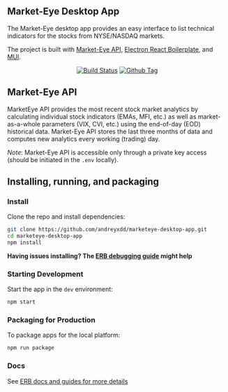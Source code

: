 ## Market-Eye Desktop App

<p>
The Market-Eye desktop app provides an easy interface to list technical indicators for the stocks from NYSE/NASDAQ markets.
</p>
<p>The project is built with <a href="https://github.com/andreyxdd/marketeye-api">Market-Eye API</a>, <a href="https://github.com/electron-react-boilerplate/electron-react-boilerplate">Electron React Boilerplate</a>, and <a href="https://mui.com/">MUI</a>.
</p>

<div align="center">

[![Build Status][github-actions-status]][github-actions-url]
[![Github Tag][github-tag-image]][github-tag-url]

</div>

## Market-Eye API

MarketEye API provides the most recent stock market analytics by calculating individual stock indicators (EMAs, MFI, etc.) as well as market-as-a-whole parameters (VIX, CVI, etc.) using the end-of-day (EOD) historical data. Market-Eye API stores the last three months of data and computes new analytics every working (trading) day.

*Note*: Market-Eye API is accessible only through a private key access (should be initiated in the ```.env``` locally).

## Installing, running, and packaging

### Install

Clone the repo and install dependencies:

```bash
git clone https://github.com/andreyxdd/marketeye-desktop-app.git
cd marketeye-desktop-app
npm install
```

**Having issues installing? The [ERB debugging guide](https://github.com/electron-react-boilerplate/electron-react-boilerplate/issues/400) might help**

### Starting Development

Start the app in the `dev` environment:

```bash
npm start
```

### Packaging for Production

To package apps for the local platform:

```bash
npm run package
```

### Docs

See [ERB docs and guides for more details](https://electron-react-boilerplate.js.org/docs/installation)

[github-actions-status]: https://github.com/electron-react-boilerplate/electron-react-boilerplate/workflows/Test/badge.svg
[github-actions-url]: https://github.com/electron-react-boilerplate/electron-react-boilerplate/actions
[github-tag-image]: https://img.shields.io/github/tag/electron-react-boilerplate/electron-react-boilerplate.svg?label=version
[github-tag-url]: https://github.com/electron-react-boilerplate/electron-react-boilerplate/releases/latest
